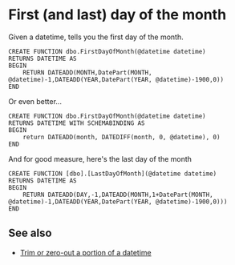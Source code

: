 # First (and last) day of the month

Given a datetime, tells you the first day of the month.

	CREATE FUNCTION dbo.FirstDayOfMonth(@datetime datetime)
	RETURNS DATETIME AS
	BEGIN
		RETURN DATEADD(MONTH,DatePart(MONTH, @datetime)-1,DATEADD(YEAR,DatePart(YEAR, @datetime)-1900,0))
	END

Or even better...

	CREATE FUNCTION dbo.FirstDayOfMonth(@datetime datetime)
	RETURNS DATETIME WITH SCHEMABINDING AS
	BEGIN
		return DATEADD(month, DATEDIFF(month, 0, @datetime), 0)
	END

And for good measure, here's the last day of the month


	CREATE FUNCTION [dbo].[LastDayOfMonth](@datetime datetime)
	RETURNS DATETIME AS
	BEGIN
		RETURN DATEADD(DAY,-1,DATEADD(MONTH,1+DatePart(MONTH, @datetime)-1,DATEADD(YEAR,DatePart(YEAR, @datetime)-1900,0)))
	END


## See also

- [Trim or zero-out a portion of a datetime](datetime_trim_hours_milliseconds.md)